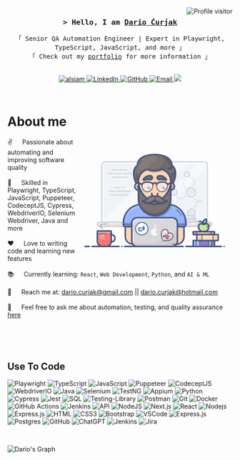 <a href="https://komarev.com/ghpvc/?username=dariocuc">
  <img align="right" src="https://komarev.com/ghpvc/?username=dariocuc&label=Visitors&color=0e75b6&style=flat" alt="Profile visitor" />
</a>

<h3 align="center">
        <samp>&gt; Hello, I am
                <b><a target="_blank" href="https://dariocuc.github.io/portfolio/">Dario Ćurjak</a></b>
        </samp>
</h3>

<p align="center"> 
  <samp>
    「 Senior QA Automation Engineer | Expert in Playwright, TypeScript, JavaScript, and more 」
    <br>
    「 Check out my <a href="https://dariocuc.github.io/portfolio/">portfolio</a> for more information 」
    <br>
    <br>
  </samp>
</p>

<p align="center">
   <a href="https://alsiam.com" target="blank">
  <img src="https://img.shields.io/badge/Website-DC143C?style=for-the-badge&logo=medium&logoColor=white" alt="alsiam" />
 </a>
 <a href="https://www.linkedin.com/in/dariocurjak/" target="_blank">
  <img src="https://img.shields.io/badge/LinkedIn-0077B5?style=for-the-badge&logo=linkedin&logoColor=white" alt="LinkedIn"/>
 </a>
 <a href="https://github.com/dariocuc" target="_blank">
  <img src="https://img.shields.io/badge/GitHub-100000?style=for-the-badge&logo=github&logoColor=white" alt="GitHub"/>
 </a>
 <a href="mailto:dario.curjak@gmail.com" target="_blank">
  <img src="https://img.shields.io/badge/Email-D14836?style=for-the-badge&logo=gmail&logoColor=white" alt="Email"/>
 </a>
  <a href="https://www.instagram.com/dario.currjack/" target="blank">
    <img src="https://img.shields.io/badge/Instagram-E4405F?style=for-the-badge&logo=instagram&logoColor=white" />
  </a>
</p>
<br />

# About me

<p>
 <img align="right" width="350" src="assets/programmer.gif" alt="Coding gif" />
  
 ✌️ &emsp; Passionate about automating and improving software quality <br/><br/>
 🚀 &emsp; Skilled in Playwright, TypeScript, JavaScript, Puppeteer, CodeceptJS, Cypress, WebdriverIO, Selenium Webdriver, Java and more <br/><br/>
  ❤️ &emsp; Love to writing code and learning new features<br/><br/>
  📚 &emsp; Currently learning: `React`, `Web Development`, `Python`, and `AI & ML` <br/><br/>
 📧 &emsp; Reach me at: dario.curjak@gmail.com || dario.curjak@hotmail.com <br/><br/>
 💬 &emsp; Feel free to ask me about automation, testing, and quality assurance [here](https://github.com/dariocuc/dariocuc/issues)

</p>

<br/>
<br/>
<br/>

## Use To Code

![Playwright](https://img.shields.io/badge/Playwright-000000?style=for-the-badge&logo=playwright&logoColor=white)
![TypeScript](https://img.shields.io/badge/Typescript-007acc?style=for-the-badge&labelColor=black&logo=typescript&logoColor=007acc)
![JavaScript](https://img.shields.io/badge/Javascript-F0DB4F?style=for-the-badge&labelColor=black&logo=javascript&logoColor=F0DB4F)
![Puppeteer](https://img.shields.io/badge/Puppeteer-40B5A4?style=for-the-badge&logo=puppeteer&logoColor=white)
![CodeceptJS](https://img.shields.io/badge/CodeceptJS-F6C915?style=for-the-badge&logo=codeceptjs&logoColor=white)
![WebdriverIO](https://img.shields.io/badge/WebdriverIO-EA5906?style=for-the-badge&logo=webdriverio&logoColor=white)
![Java](https://img.shields.io/badge/Java-F80000?style=for-the-badge&labelColor=black&logo=java&logoColor=F80000)
![Selenium](https://img.shields.io/badge/-selenium-%43B02A?style=for-the-badge&logo=selenium&logoColor=white)
![TestNG](https://img.shields.io/badge/TestNG-C0C0C0?style=for-the-badge&logo=testng&logoColor=white)
![Appium](https://img.shields.io/badge/Appium-5B8FF9?style=for-the-badge&logo=appium&logoColor=white)
![Python](https://img.shields.io/badge/Python-3776AB?style=for-the-badge&logo=python&logoColor=white)
![Cypress](https://img.shields.io/badge/Cypress-000000?style=for-the-badge&logo=cypress&logoColor=white)
![Jest](https://img.shields.io/badge/Jest-323330?style=for-the-badge&logo=Jest&logoColor=white)
![SQL](https://img.shields.io/badge/SQL-4479A1?style=for-the-badge&logo=mysql&logoColor=white)
![Testing-Library](https://img.shields.io/badge/-TestingLibrary-%23E33332?style=for-the-badge&logo=testing-library&logoColor=white)
![Postman](https://img.shields.io/badge/Postman-FF6C37?style=for-the-badge&logo=postman&logoColor=white)
![Git](https://img.shields.io/badge/Git-F05032?style=for-the-badge&logo=git&logoColor=white)
![Docker](https://img.shields.io/badge/Docker-2496ED?style=for-the-badge&logo=docker&logoColor=white)
![GitHub Actions](https://img.shields.io/badge/github%20actions-%232671E5.svg?style=for-the-badge&logo=githubactions&logoColor=white)
![Jenkins](https://img.shields.io/badge/jenkins-%232C5263.svg?style=for-the-badge&logo=jenkins&logoColor=white)
![API](https://img.shields.io/badge/API-0298C3?style=for-the-badge&logo=rest&logoColor=white)
![NodeJS](https://img.shields.io/badge/node.js-6DA55F?style=for-the-badge&logo=node.js&logoColor=white)
![Next.js](https://img.shields.io/badge/next.js-000000?style=for-the-badge&logo=nextdotjs&logoColor=white)
![React](https://img.shields.io/badge/-React-61DBFB?style=for-the-badge&labelColor=black&logo=react&logoColor=61DBFB)
![Nodejs](https://img.shields.io/badge/Nodejs-3C873A?style=for-the-badge&labelColor=black&logo=node.js&logoColor=3C873A)
![Express.js](https://img.shields.io/badge/Express.js-000000?style=for-the-badge&logo=express&logoColor=white)
![HTML](https://img.shields.io/badge/HTML5-E34F26?style=for-the-badge&logo=html5&logoColor=white)
![CSS3](https://img.shields.io/badge/CSS3-1572B6?style=for-the-badge&logo=css3&logoColor=white)
![Bootstrap](https://img.shields.io/badge/Bootstrap-563D7C?style=for-the-badge&logo=bootstrap&logoColor=white)
![VSCode](https://img.shields.io/badge/Visual_Studio-0078d7?style=for-the-badge&logo=visual%20studio&logoColor=white)
![Express.js](https://img.shields.io/badge/express.js-%23404d59.svg?style=for-the-badge&logo=express&logoColor=%2361DAFB)
![Postgres](https://img.shields.io/badge/postgres-%23316192.svg?style=for-the-badge&logo=postgresql&logoColor=white)
![GitHub](https://img.shields.io/badge/github-%23121011.svg?style=for-the-badge&logo=github&logoColor=white)
![ChatGPT](https://img.shields.io/badge/chatGPT-74aa9c?style=for-the-badge&logo=openai&logoColor=white)
![Jenkins](https://img.shields.io/badge/Jenkins-D24939?style=for-the-badge&logo=jenkins&logoColor=white)
![Jira](https://img.shields.io/badge/Jira-0052CC?style=for-the-badge&logo=jira&logoColor=white)




<br/>
<!--
## Top Open Source Projects

[![SwagLabs Playwright](https://github-readme-stats.vercel.app/api/pin/?username=darioCuc&repo=SwagLabs-Playwright&border_color=7F3FBF&bg_color=0D1117&title_color=C9D1D9&text_color=8B949E&icon_color=7F3FBF)](https://github.com/darioCuc/SwagLabs-Playwright)
[![Web Development Projects](https://github-readme-stats.vercel.app/api/pin/?username=darioCuc&repo=Web-Development-Projects&border_color=7F3FBF&bg_color=0D1117&title_color=C9D1D9&text_color=8B949E&icon_color=7F3FBF)](https://github.com/darioCuc/web-development-projects)
[![Portfolio](https://github-readme-stats.vercel.app/api/pin/?username=darioCuc&repo=portfolio&border_color=7F3FBF&bg_color=0D1117&title_color=C9D1D9&text_color=8B949E&icon_color=7F3FBF)](https://github.com/darioCuc/portfolio)
-->
<br/>
<hr/>
<br/>

<p align="center">
  <a href="https://github.com/dariocuc">
    <img src="https://github-readme-streak-stats.herokuapp.com/?user=dariocuc&theme=radical&border=7F3FBF&background=0D1117" alt="Dario's GitHub streak"/>
  </a>
  <a href="https://github.com/darioCuc"><img alt="Dario's Top Languages" src="https://denvercoder1-github-readme-stats.vercel.app/api/top-langs/?username=darioCuc&langs_count=8&layout=compact&theme=react&border_color=7F3FBF&bg_color=0D1117&title_color=F85D7F&icon_color=F8D866" height="192px" width="49.5%"/></a>
</p>

<!--
<p align="center">
  <a href="https://github.com/dariocuc">
    <img src="https://github-profile-summary-cards.vercel.app/api/cards/profile-details?username=dariocuc&theme=radical" alt="Dario Ćurjak's GitHub Contribution"/>
  </a>
</p>

<a>
-->
![Dario's Graph](https://github-readme-activity-graph.vercel.app/graph?username=darioCuc&custom_title=Dario's%20GitHub%20Activity%20Graph&bg_color=0D1117&color=7F3FBF&line=7F3FBF&point=7F3FBF&area_color=FFFFFF&title_color=FFFFFF&area=true)
